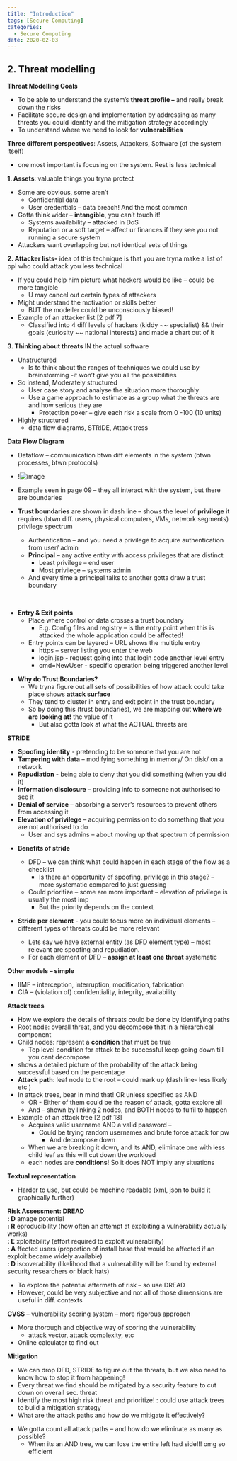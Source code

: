 ```yaml
---
title: "Introduction"
tags: [Secure Computing]
categories:
  - Secure Computing
date: 2020-02-03
---
```

## **2. Threat modelling**


**Threat Modelling Goals**
  - To be able to understand the system’s **threat profile –** and really break
    down the risks
  - Facilitate secure design and implementation by
    <span class="underline">addressing</span> as many threats you could
    identify and the <span class="underline">mitigation strategy</span>
    accordingly
  - To understand where we need to look for **vulnerabilities**


**Three different perspectives**: Assets, Attackers, Software (of the
system itself)
  - one most important is focusing on the system. Rest is less technical

**1. Assets**: valuable things you tryna protect
  - Some are obvious, some aren’t
      - Confidential data
      - User credentials – data breach\! And the most common
  - Gotta think wider – **intangible**, you can’t touch it\!
      - Systems availability – attacked in DoS
      - Reputation or a soft target – affect ur finances if they see you
        not running a secure system
  - Attackers want overlapping but not identical sets of things

**2. Attacker lists-** idea of this technique is that you are tryna make
a list of ppl who could attack you less technical
  - If you could help him picture what hackers would be like – could be
    more tangible
      - U may cancel out certain types of attackers
  - Might understand the motivation or skills better
      - BUT the modeller could be unconsciously biased\!
  - Example of an attacker list \[2 pdf 7\]
      - Classified into 4 diff levels of hackers (kiddy \~\~ specialist)
        && their goals (curiosity \~\~ national interests) and made a
        chart out of it

**3. Thinking about threats** IN the actual software
  - Unstructured
      - Is to think about the ranges of techniques we could use by
        <span class="underline">brainstorming</span> -it won’t give you
        all the possibilities
  - So instead, Moderately structured
      - <span class="underline">User case story</span> and analyse the
        situation more thoroughly
      - Use a <span class="underline">game approach</span> to estimate
        as a group what the threats are and how serious they are
          - Protection poker – give each risk a scale from 0 -100 (10
            units)
  - Highly structured
      - data flow diagrams, STRIDE, Attack tress

**Data Flow Diagram**
  - Dataflow – communication btwn diff elements in the system (btwn
    processes, btwn protocols)
  - !![image](https://user-images.githubusercontent.com/33334078/74365109-53ea9500-4dc5-11ea-8b12-a034d86e7f45.png)
  - Example seen in page 09 – they all interact with the system, but
    there are boundaries

  - **Trust boundaries** are shown in dash line – shows the level of
    **privilege** it requires (btwn diff. users, physical computers,
    VMs, network segments) privilege spectrum
      - Authentication – and you need a privilege to acquire
        authentication from user/ admin
      - **Principal** – any active entity with access privileges that
        are distinct
          - Least privilege – end user
          - Most privilege – systems admin
      - And every time a principal talks to another gotta draw a trust
        boundary

</br>

  - **Entry & Exit points**
      - Place where control or data crosses a trust boundary
          - E.g. Config files and registry – is the entry point when
            this is attacked the whole application could be affected\!
      - Entry points can be layered – URL shows the multiple entry
          - https – server listing you enter the web
          - login.jsp - request going into that login code another level
            entry
          - cmd=NewUser - specific operation being triggered another
            level

<!-- end list -->

  - **Why do Trust Boundaries?**
      - We tryna figure out all sets of possibilities of how attack
        could take place shows **attack surface**
      - They tend to cluster in entry and exit point in the trust
        boundary
      - So by doing this (trust boundaries), we are mapping out **where
        we are looking at\!** the value of it
          - But also gotta look at what the ACTUAL threats are

**STRIDE**
  - **Spoofing identity** - pretending to be someone that you are not
  - **Tampering with data** – modifying something in memory/ On disk/ on
    a network
  - **Repudiation** - being able to deny that you did something (when
    you did it)
  - **Information disclosure** – providing info to someone not
    authorised to see it
  - **Denial of service** – absorbing a server’s resources to prevent
    others from accessing it
  - **Elevation of privilege** – acquiring permission to do something
    that you are not authorised to do
      - User and sys admins – about moving up that spectrum of
        permission

<!-- end list -->

  - **Benefits of stride**
      - DFD – we can think what could happen in each stage of the flow
        as a checklist
          - Is there an opportunity of spoofing, privilege in this
            stage? – more <span class="underline">systematic</span>
            compared to just guessing
      - Could <span class="underline">prioritize</span> – some are more
        important – elevation of privilege is usually the most imp
          - But the priority depends on the context


  - **Stride per element** - you could focus more on individual elements
    – different types of threats could be more relevant
      - Lets say we have external entity (as DFD element type) – most
        relevant are spoofing and repudiation.
      - For each element of DFD – **assign at least one threat**
        systematic

**Other models – simple**
  - IIMF – interception, interruption, modification, fabrication
  - CIA – (violation of) confidentiality, integrity, availability

**Attack trees**
  - How we explore the details of threats could be done by identifying
    paths
  - <span class="underline">Root node</span>: overall threat, and you
    decompose that in a hierarchical component
  - <span class="underline">Child nodes</span>: represent a
    **condition** that must be true
      - Top level condition for attack to be successful keep going down
        till you cant decompose
  - shows a detailed picture of the probability of the attack being
    successful based on the percentage
  - **Attack path**: leaf node to the root – could mark up (dash line-
    less likely etc )
  - In attack trees, bear in mind that\! OR unless specified as AND
      - OR - Either of them could be the reason of attack, gotta explore
        all
      - And – shown by linking 2 nodes, and BOTH needs to fulfil to
        happen
  - Example of an attack tree \[2 pdf 18\]
      - Acquires valid username AND a valid password –
          - Could be trying random usernames and brute force attack for
            pw
              - And decompose down
      - When we are breaking it down, and its AND, eliminate one with
        less child leaf as this will cut down the workload
      - each nodes are **conditions**\! So it does NOT imply any
        situations

**Textual representation**
  - Harder to use, but could be machine readable (xml, json to build it
    graphically further)

**Risk Assessment: DREAD**  
**: D** amage potential  
**: R** eproducibility (how often an attempt at exploiting a
vulnerability actually works)  
**: E** xploitability (effort required to exploit vulnerability)  
**: A** ffected users (proportion of install base that would be affected
if an exploit became widely available)  
**: D** iscoverability (likelihood that a vulnerability will be found by
external security researchers or black hats)  
  - To explore the potential aftermath of risk – so use DREAD
  - However, could be very subjective and not all of those dimensions
    are useful in diff. contexts

**CVSS** – vulnerability scoring system – more rigorous approach
  - More thorough and objective way of scoring the vulnerability
      - attack vector, attack complexity, etc
  - Online calculator to find out

**Mitigation**
  - We can drop DFD, STRIDE to figure out the threats, but we also need
    to know how to stop it from happening\!
  - Every threat we find should be mitigated by a
    <span class="underline">security feature</span> to cut down on
    overall sec. threat
  - Identify the most high risk threat and prioritize\!
: could use attack trees to build a mitigation strategy
  - What are the attack paths and how do we mitigate it effectively?
<!-- end list -->
  - We gotta count all attack paths – and how do we eliminate as many as
    possible?
      - When its an AND tree, we can lose the entire left had side\!\!\!
        omg so efficient
